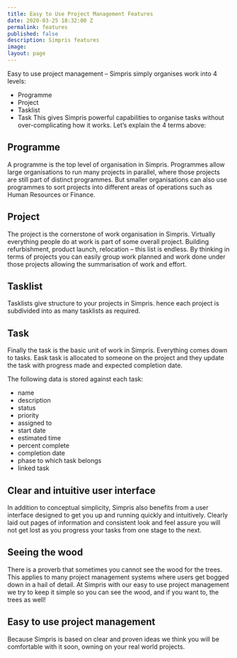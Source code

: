```yaml
---
title: Easy to Use Project Management Features
date: 2020-03-25 18:32:00 Z
permalink: features
published: false
description: Simpris features
image: 
layout: page
---
```


Easy to use project management – Simpris simply organises work into 4 levels:
* Programme
* Project
* Tasklist
* Task
This gives Simpris powerful capabilities to organise tasks without over-complicating how it works. Let’s explain the 4 terms above:
## Programme
A programme is the top level of organisation in Simpris. Programmes allow large organisations to run many projects in parallel, where those projects are still part of distinct programmes. But smaller organisations can also use programmes to sort projects into different areas of operations such as Human Resources or Finance.
## Project
The project is the cornerstone of work organisation in Simpris. Virtually everything people do at work is part of some overall project. Building refurbishment, product launch, relocation – this list is endless. By thinking in terms of projects you can easily group work planned and work done under those projects allowing the summarisation of work and effort.
## Tasklist
Tasklists give structure to your projects in Simpris. hence each project is subdivided into as many tasklists as required.
## Task
Finally the task is the basic unit of work in Simpris. Everything comes down to tasks. Eask task is allocated to someone on the project and they update the task with progress made and expected completion date.

The following data is stored against each task:
* name
* description
* status
* priority
* assigned to
* start date
* estimated time
* percent complete
* completion date
* phase to which task belongs
* linked task

## Clear and intuitive user interface
In addition to conceptual simplicity, Simpris also benefits from a user interface designed to get you up and running quickly and intuitively. Clearly laid out pages of information and consistent look and feel assure you will not get lost as you progress your tasks from one stage to the next.
## Seeing the wood
There is a proverb that sometimes you cannot see the wood for the trees. This applies to many project management systems where users get bogged down in a hail of detail. At Simpris with our easy to use project management we try to keep it simple so you can see the wood, and if you want to, the trees as well!
## Easy to use project management
Because Simpris is based on clear and proven ideas we think you will be comfortable with it soon, owning on your real world projects.